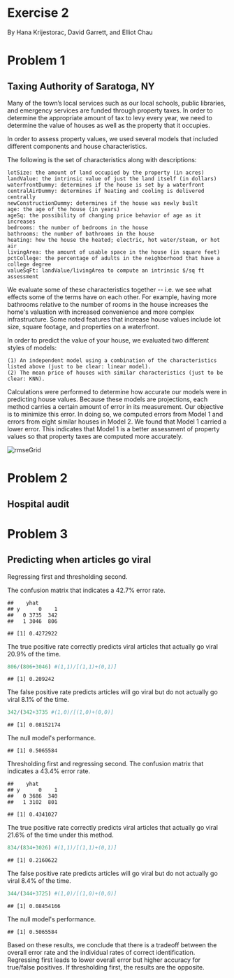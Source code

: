 Exercise 2
===============
By Hana Krijestorac, David Garrett, and Elliot Chau

Problem 1
================
Taxing Authority of Saratoga, NY
----------------

Many of the town’s local services such as our local schools, public libraries, and emergency services are funded through property taxes. In order to determine the appropriate amount of tax to levy every year, we need to determine the value of houses as well as the property that it occupies.


In order to assess property values, we used several models that included different components and house characteristics.


The following is the set of characteristics along with descriptions:

	lotSize: the amount of land occupied by the property (in acres)
	landValue: the intrinsic value of just the land itself (in dollars)
	waterfrontDummy: determines if the house is set by a waterfront
	centralAirDummy: determines if heating and cooling is delivered centrally
	newConstructionDummy: determines if the house was newly built
	age: the age of the house (in years)
	ageSq: the possibility of changing price behavior of age as it increases
	bedrooms: the number of bedrooms in the house
	bathrooms: the number of bathrooms in the house
	heating: how the house the heated; electric, hot water/steam, or hot air
	livingArea: the amount of usable space in the house (in square feet)
	pctCollege: the percentage of adults in the neighborhood that have a college degree
	valueSqFt: landValue/livingArea to compute an intrinsic $/sq ft assessment


We evaluate some of these characteristics together -- i.e. we see what effects some of the terms have on each other. For example, having more bathrooms relative to the number of rooms in the house increases the home's valuation with increased convenience and more complex infrastructure. Some noted features that increase house values include lot size, square footage, and properties on a waterfront. 


In order to predict the value of your house, we evaluated two different styles of models:

	(1)	An independent model using a combination of the characteristics listed above (just to be clear: linear model).
	(2)	The mean price of houses with similar characteristics (just to be clear: KNN). 

Calculations were performed to determine how accurate our models were in predicting house values. Because these models are projections, each method carries a certain amount of error in its measurement. Our objective is to minimize this error. In doing so, we computed errors from Model 1 and errors from eight similar houses in Model 2. We found that Model 1 carried a lower error. This indicates that Model 1 is a better assessment of property values so that property taxes are computed more accurately.


![rmseGrid](https://user-images.githubusercontent.com/47119252/54454908-8bba0a00-4728-11e9-8bec-443216f201e5.png)

Problem 2
================
Hospital audit
----------------


Problem 3
================
Predicting when articles go viral
----------------
Regressing first and thresholding second.

The confusion matrix that indicates a 42.7% error rate.

    ##    yhat
    ## y      0    1
    ##   0 3735  342
    ##   1 3046  806

    ## [1] 0.4272922

The true positive rate correctly predicts viral articles that actually go viral 20.9% of the time.

``` r
806/(806+3046) #(1,1)/[(1,1)+(0,1)]
```

    ## [1] 0.209242

The false positive rate predicts articles will go viral but do not actually go viral 8.1% of the time.

``` r
342/(342+3735 #(1,0)/[(1,0)+(0,0)]
```

    ## [1] 0.08152174

The null model's performance.

    ## [1] 0.5065584

Thresholding first and regressing second.
The confusion matrix that indicates a 43.4% error rate.

    ##    yhat
    ## y      0    1
    ##   0 3686  340
    ##   1 3102  801

    ## [1] 0.4341027

The true positive rate correctly predicts viral articles that actually go viral 21.6% of the time under this method.

``` r
834/(834+3026) #(1,1)/[(1,1)+(0,1)]
```

    ## [1] 0.2160622

The false positive rate predicts articles will go viral but do not actually go viral 8.4% of the time.

``` r
344/(344+3725) #(1,0)/[(1,0)+(0,0)]
```

    ## [1] 0.08454166

The null model's performance.

    ## [1] 0.5065584

Based on these results, we conclude that there is a tradeoff between the overall error rate and the individual rates of correct identification. Regressing first leads to lower overall error but higher accuracy for true/false positives. If thresholding first, the results are the opposite. 
